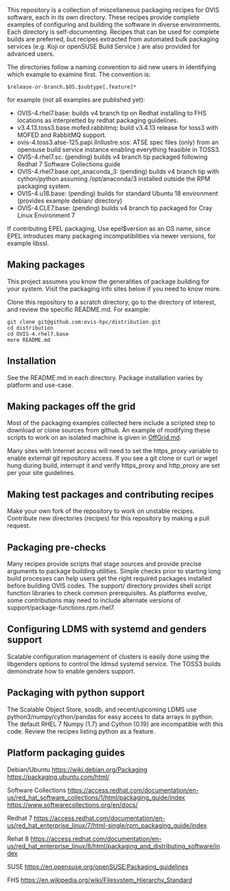 This repository is a collection of miscellaneous packaging recipes for OVIS software, each in its own directory. These recipes provide complete examples of configuring and building the software in diverse environments.
Each directory is self-documenting. Recipes that can be used for complete builds are preferred, but recipes extracted from automated bulk packaging services (e.g. Koji or openSUSE Build Service ) are also provided for advanced users.

The directories follow a naming convention to aid new users in identifying which example to examine first. The convention is:

	$release-or-branch.$OS.$subtype[.feature]*

for example (not all examples are published yet):
* OVIS-4.rhel7.base: builds v4 branch tip on Redhat installing to FHS locations as interpretted by redhat packaging guidelines.
* v3.4.13.toss3.base.mofed.rabbitmq: build v3.4.13 release for toss3 with MOFED and RabbitMQ support.
* ovis-4.toss3.atse-125.papi.llnllustre.sos: ATSE spec files (only) from an opensuse build service instance enabling everything feasible in TOSS3.
* OVIS-4.rhel7.sc: (pending) builds v4 branch tip packaged following Redhat 7 Software Collections guide
* OVIS-4.rhel7.base.opt_anaconda_3: (pending) builds v4 branch tip with cython/python assuming /opt/anaconda/3 installed outside the RPM packaging system.
* OVIS-4.u18.base: (pending) builds for standard Ubuntu 18 environment (provides example debian/ directory)
* OVIS-4.CLE7.base: (pending) builds v4 branch tip packaged for Cray Linux Environment 7

If contributing EPEL packaging, Use epel$version as an OS name, since EPEL introduces many packaging incompatibilities via newer versions, for example libssl.

## Making packages

This project assumes you know the generalities of package building for your system. Visit
the packaging info sites below if you need to know more.

Clone this repository to a scratch directory, go to the directory of interest, and review the
specific README.md. For example:

    git clone git@github.com:ovis-hpc/distribution.git
    cd distribution
    cd OVIS-4.rhel7.base
    more README.md

## Installation
See the README.md in each directory. Package installation varies by platform and use-case.

## Making packages off the grid
Most of the packaging examples collected here include a scripted step to download or clone
sources from github. An example of modifying these scripts to work
on an isolated machine is given in [OffGrid.md](OffGrid.md).

Many sites with Internet access will need to set the https_proxy variable to enable external git repository access. If you see a git clone or curl or wget hung during build, interrupt it and verify https_proxy and http_proxy are set per your site guidelines.

## Making test packages and contributing recipes
Make your own fork of the repository to work on unstable recipes. Contribute new directories (recipes) for this repository by making a pull request.

## Packaging pre-checks
Many recipes provide scripts that stage sources and provide precise arguments to package building utilities. Simple checks prior to starting long build processes can help users get the right required packages installed before building OVIS codes. The support/ directory provides shell script function libraries to check common prerequisites. As platforms evolve, some contributions may need to include alternate versions of support/package-functions.rpm.rhel7.

## Configuring LDMS with systemd and genders support
Scalable configuration management of clusters is easily done using the libgenders
options to control the ldmsd systemd service. The TOSS3 builds demonstrate how to
enable genders support.

## Packaging with python support
The Scalable Object Store, sosdb, and recent/upcoming LDMS use python3/numpy/cython/pandas for easy access to data arrays in python.
The default RHEL 7 Numpy (1.7) and Cython (0.19) are incompatible with this code.
Review the recipes listing python as a feature.

## Platform packaging guides

Debian/Ubuntu
https://wiki.debian.org/Packaging
https://packaging.ubuntu.com/html/

Software Collections
https://access.redhat.com/documentation/en-us/red_hat_software_collections/1/html/packaging_guide/index
https://www.softwarecollections.org/en/docs/

Redhat 7
https://access.redhat.com/documentation/en-us/red_hat_enterprise_linux/7/html-single/rpm_packaging_guide/index

Rehat 8
https://access.redhat.com/documentation/en-us/red_hat_enterprise_linux/8/html/packaging_and_distributing_software/index

SUSE
https://en.opensuse.org/openSUSE:Packaging_guidelines

FHS
https://en.wikipedia.org/wiki/Filesystem_Hierarchy_Standard

